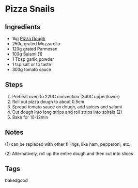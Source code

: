 # Pizza Snails

## Ingredients

* 1kg [Pizza Dough](PizzaDough.html)
* 250g grated Mozzarella
* 120g grated Parmesan
* 100g Salami (1)
* 1 Tbsp garlic powder 
* 1 tsp salt or to taste
* 300g tomato sauce

## Steps

1. Preheat oven to 220C convection (240C upper/lower)
2. Roll out pizza dough to about 0.5cm
3. Spread tomato sauce on dough, add spices and salami
4. Cut dough into long strips and roll strips into spirals (2)
5. Bake for 10-12min 

## Notes

(1) can be replaced with other fillings, like ham, pepperoni, etc.

(2) Alternatively, roll up the entire dough and then cut into slices

## Tags
bakedgood
